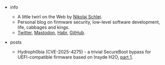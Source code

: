---
---

- info
    - A little twirl on the Web by [Nikolaj Schlej](./about).
    - Personal blog on firmware security, low-level software development, life, cabbages and kings.
    - [Twitter](https://x.com/NikolajSchlej/), [Mastodon](https://mastodon.social/@CodeRush), [Habr](https://habr.com/ru/users/CodeRush/articles/),  [GitHub](https://github.com/NikolajSchlej/).

- posts
    - Hydroph0bia (CVE-2025-4275) - a trivial SecureBoot bypass for UEFI-compatible firmware based on Insyde H2O, [part 1](./hydroph0bia-part1).
